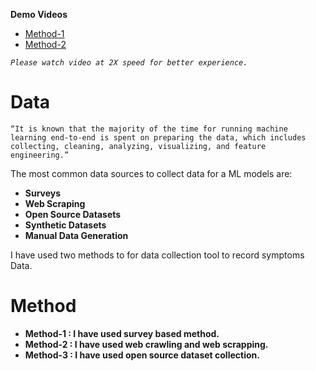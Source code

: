 **Demo Videos**
- [Method-1](https://www.loom.com/share/d0ac40ef64f046288f27649eb39c4d46)
- [Method-2](https://www.loom.com/share/3e580de38647438aa80124f6105f5d43)

*`Please watch video at 2X speed for better experience.`*

# Data

```
“It is known that the majority of the time for running machine learning end-to-end is spent on preparing the data, which includes
collecting, cleaning, analyzing, visualizing, and feature engineering.”

```

The most common data sources to collect data for a ML models are:

- **Surveys**
- **Web Scraping**
- **Open Source Datasets**
- **Synthetic Datasets**
- **Manual Data Generation**

I have used two methods to for data collection tool to record symptoms Data.

# Method

- **Method-1 : I have used survey based method.**
- **Method-2 : I have used web crawling and web scrapping.**
- **Method-3 : I have used open source dataset collection.**
